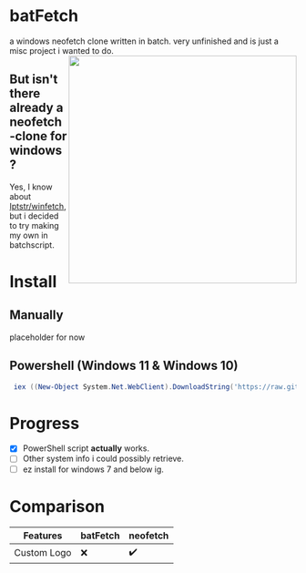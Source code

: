 # batFetch
a windows neofetch clone written in batch. very unfinished and is just a misc project i wanted to do.
<img align=right src="https://github.com/PixelNetNeon/batFetch/assets/75762177/1a83ae32-dd0d-4fb7-9774-56749a1f4efb" style="width:400px">
## But isn't there already a neofetch-clone for windows?
Yes, I know about [Iptstr/winfetch](https://github.com/lptstr/winfetch), but i decided to try making my own in batchscript.
# Install
## Manually

   placeholder for now
## Powershell (Windows 11 & Windows 10)
  ```ps1
   iex ((New-Object System.Net.WebClient).DownloadString('https://raw.githubusercontent.com/PixelNetNeon/batFetch/main/batfetch.ps1'))
   ```

# Progress
- [x] PowerShell script **actually** works.
- [ ] Other system info i could possibly retrieve.
- [ ] ez install for windows 7 and below ig.

# Comparison

| Features | batFetch | neofetch |
| --- | --- | --- |
|  Custom Logo  | ❌ | ✔️ |
